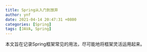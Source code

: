 ```yaml
---
title: Spring从入门到放弃
author: ynf
date: 2021-04-14 20:47:31 +0800
categories: [Spring]
tags: [JAVA, Spring]
---
```

本文旨在记录Spring框架常见的用法，尽可能地将框架灵活运用起来。
